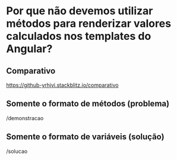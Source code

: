 # Por que não devemos utilizar métodos para renderizar valores calculados nos templates do Angular?

## Comparativo
https://github-yrhjvi.stackblitz.io/comparativo

## Somente o formato de métodos (problema)
/demonstracao

## Somente o formato de variáveis (solução)
/solucao
